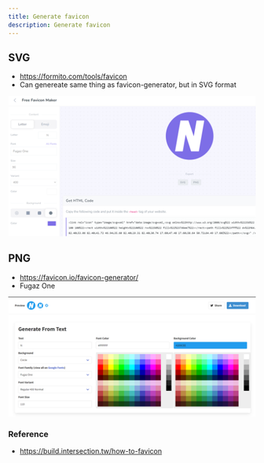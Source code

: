 ```yaml
---
title: Generate favicon
description: Generate favicon
---
```


## SVG
- https://formito.com/tools/favicon
- Can genereate same thing as favicon-generator, but in SVG format

![image](../../../assets/images/misc/favicon/favicon_svg_config.png)

## PNG
- https://favicon.io/favicon-generator/
- Fugaz One

![image](../../../assets/images/misc/favicon/favicon_png_config.png)

### Reference
- https://build.intersection.tw/how-to-favicon
